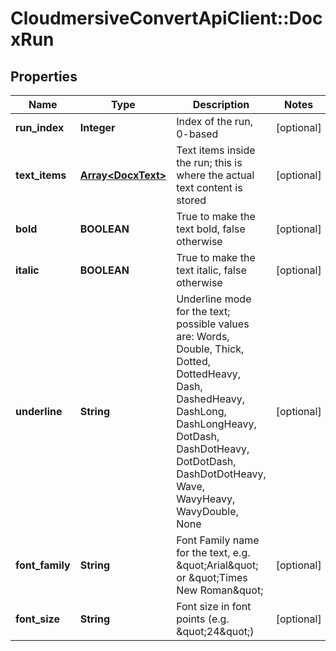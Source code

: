 # CloudmersiveConvertApiClient::DocxRun

## Properties
Name | Type | Description | Notes
------------ | ------------- | ------------- | -------------
**run_index** | **Integer** | Index of the run, 0-based | [optional] 
**text_items** | [**Array&lt;DocxText&gt;**](DocxText.md) | Text items inside the run; this is where the actual text content is stored | [optional] 
**bold** | **BOOLEAN** | True to make the text bold, false otherwise | [optional] 
**italic** | **BOOLEAN** | True to make the text italic, false otherwise | [optional] 
**underline** | **String** | Underline mode for the text; possible values are: Words, Double, Thick, Dotted, DottedHeavy, Dash, DashedHeavy, DashLong, DashLongHeavy, DotDash, DashDotHeavy, DotDotDash, DashDotDotHeavy, Wave, WavyHeavy, WavyDouble, None | [optional] 
**font_family** | **String** | Font Family name for the text, e.g. \&quot;Arial\&quot; or \&quot;Times New Roman\&quot; | [optional] 
**font_size** | **String** | Font size in font points (e.g. \&quot;24\&quot;) | [optional] 


